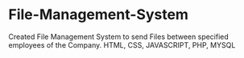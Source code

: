 # File-Management-System
Created File Management System to send Files between specified employees of the Company. HTML, CSS, JAVASCRIPT, PHP, MYSQL
